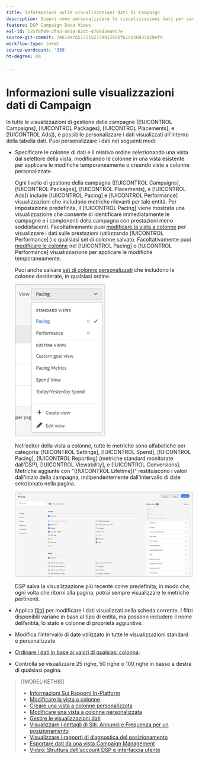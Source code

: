 ```yaml
---
title: Informazioni sulle visualizzazioni dati di Campaign
description: Scopri come personalizzare le visualizzazioni dati per campagne, pacchetti, posizionamenti e annunci.
feature: DSP Campaign Data Views
exl-id: 125f8f49-2fa3-4838-82dc-4760d2ea9c7e
source-git-commit: 7e614ecb517515217d812926f61ca10437820efd
workflow-type: tm+mt
source-wordcount: '358'
ht-degree: 0%

---
```


# Informazioni sulle visualizzazioni dati di Campaign

In tutte le visualizzazioni di gestione delle campagne ([!UICONTROL Campaigns], [!UICONTROL Packages], [!UICONTROL Placements], e [!UICONTROL Ads]), è possibile personalizzare i dati visualizzati all&#39;interno della tabella dati. Puoi personalizzare i dati nei seguenti modi:

* Specificare le colonne di dati e il relativo ordine selezionando una vista dal selettore della vista, modificando le colonne in una vista esistente per applicare le modifiche temporaneamente o creando viste a colonne personalizzate.

   Ogni livello di gestione della campagna ([!UICONTROL Campaigns], [!UICONTROL Packages], [!UICONTROL Placements], e [!UICONTROL Ads]) include [!UICONTROL Pacing] e [!UICONTROL Performance] visualizzazioni che includono metriche rilevanti per tale entità. Per impostazione predefinita, il [!UICONTROL Pacing] viene mostrata una visualizzazione che consente di identificare immediatamente le campagne e i componenti della campagna con prestazioni meno soddisfacenti. Facoltativamente puoi [modificare la vista a colonne](column-view-change.md) per visualizzare i dati sulle prestazioni (utilizzando [!UICONTROL Performance] ) o qualsiasi set di colonne salvato. Facoltativamente puoi [modificare le colonne](column-view-edit.md) nel [!UICONTROL Pacing] o [!UICONTROL Performance] visualizzazione per applicare le modifiche temporaneamente.

   Puoi anche salvare [set di colonne personalizzati](column-view-create.md) che includono le colonne desiderate, in qualsiasi ordine.

   ![selettore vista a colonne](/help/dsp/assets/column-view-selector.png)

   Nell’editor della vista a colonne, tutte le metriche sono alfabetiche per categoria: [!UICONTROL Settings], [!UICONTROL Spend], [!UICONTROL Pacing], [!UICONTROL Reporting] (metriche standard monitorate dall’DSP), [!UICONTROL Viewability], e [!UICONTROL Conversions]. Metriche aggiunte con &quot;([!UICONTROL Lifetime])&quot; restituiscono i valori dall&#39;inizio della campagna, indipendentemente dall&#39;intervallo di date selezionato nella pagina.

   ![editor vista a colonne](/help/dsp/assets/column-view-editor.png)

   DSP salva la visualizzazione più recente come predefinita, in modo che, ogni volta che ritorni alla pagina, potrai sempre visualizzare le metriche pertinenti.

* Applica [filtri](campaign-data-filter.md) per modificare i dati visualizzati nella scheda corrente. I filtri disponibili variano in base al tipo di entità, ma possono includere il nome dell’entità, lo stato e colonne di proprietà aggiuntive.

* Modifica l’intervallo di date utilizzato in tutte le visualizzazioni standard e personalizzate.

* [Ordinare i dati in base ai valori di qualsiasi colonna](campaign-data-sort.md).

* Controlla se visualizzare 25 righe, 50 righe o 100 righe in basso a destra di qualsiasi pagina.

>[!MORELIKETHIS]
>
>* [Informazioni Sui Rapporti In-Platform](campaign-reports-about.md)
>* [Modificare la vista a colonne](column-view-change.md)
>* [Creare una vista a colonne personalizzata](column-view-create.md)
>* [Modificare una vista a colonne personalizzata](column-view-edit.md)
>* [Gestire le visualizzazioni dati](campaign-data-visualization-manage.md)
>* [Visualizzare i dettagli di Siti, Annunci e Frequenza per un posizionamento](placement-details-view.md)
>* [Visualizzare i rapporti di diagnostica del posizionamento](placement-diagnostics.md)
>* [Esportare dati da una vista Campaign Management](campaign-export-data.md)
>* [Video: Struttura dell&#39;account DSP e interfaccia utente](https://experienceleague.adobe.com/docs/advertising-learn/tutorials/dsp/ui.html)

